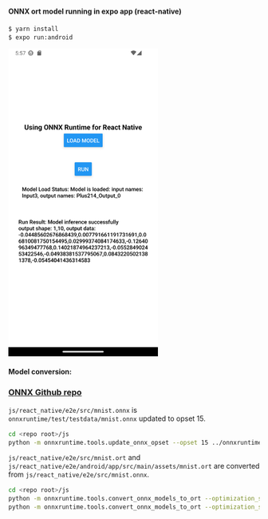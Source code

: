 #### ONNX ort model running in expo app (react-native)
```sh
$ yarn install
$ expo run:android
```

<img src="./assets/Screenshot_1701008874.png?raw=true" alt="result" style="width:300px;"/>

#### Model conversion:
### [ONNX Github repo](https://github.com/microsoft/onnxruntime/tree/main/js/react_native/e2e/src)

`js/react_native/e2e/src/mnist.onnx` is `onnxruntime/test/testdata/mnist.onnx` updated to opset 15.

```bash
cd <repo root>/js
python -m onnxruntime.tools.update_onnx_opset --opset 15 ../onnxruntime/test/testdata/mnist.onnx ./react_native/e2e/src/mnist.onnx
```

`js/react_native/e2e/src/mnist.ort` and `js/react_native/e2e/android/app/src/main/assets/mnist.ort` are converted from `js/react_native/e2e/src/mnist.onnx`.

```bash
cd <repo root>/js
python -m onnxruntime.tools.convert_onnx_models_to_ort --optimization_style=Fixed --output_dir ./react_native/e2e/android/app/src/main/assets ./react_native/e2e/src/mnist.onnx
python -m onnxruntime.tools.convert_onnx_models_to_ort --optimization_style=Fixed --output_dir ./react_native/e2e/src ./react_native/e2e/src/mnist.onnx
```